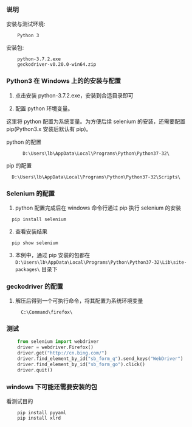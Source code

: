 
### 说明

安装与测试环境:
```shell
	Python 3
```

安装包:
```shell
	python-3.7.2.exe
	geckodriver-v0.20.0-win64.zip
```


### Python3 在 Windows 上的的安装与配置

1. 点击安装 python-3.7.2.exe，安装到合适目录即可

2. 配置 python 环境变量。

  这里将 python 配置为系统变量。为方便后续 selenium 的安装，还需要配置 pip(Python3.x 安装后默认有 pip)。

  python 的配置
  ```shell
		D:\Users\lb\AppData\Local\Programs\Python\Python37-32\
  ```
  pip 的配置
  ```shell
    D:\Users\lb\AppData\Local\Programs\Python\Python37-32\Scripts\
  ```


### Selenium 的配置

1. python 配置完成后在 windows 命令行通过 pip 执行 selenium 的安装
  ```shell
    pip install selenium
  ```
2. 查看安装结果
  ```shell
    pip show selenium
  ```
3. 本例中，通过 pip 安装的包都在 `D:\Users\lb\AppData\Local\Programs\Python\Python37-32\Lib\site-packages\` 目录下

### geckodriver 的配置

1. 解压后得到一个可执行命令，将其配置为系统环境变量
   ```shell
     C:\Command\firefox\
   ```


### 测试

```py
	from selenium import webdriver
	driver = webdriver.Firefox()
	driver.get("http://cn.bing.com/")
	driver.find_element_by_id("sb_form_q").send_keys("WebDriver")
	driver.find_element_by_id("sb_form_go").click()
	driver.quit()
```


### windows 下可能还需要安装的包

看测试目的
```shell
	pip install pyyaml
	pip install xlrd
```
